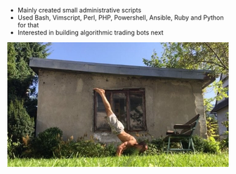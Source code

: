 
- Mainly created small administrative scripts
- Used Bash, Vimscript, Perl, PHP, Powershell, Ansible, Ruby and Python for that
- Interested in building algorithmic trading bots next


![swan dive](docs/swandive.jpg)
